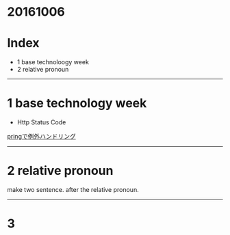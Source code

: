 # 20161006

# Index
- 1 base technoloogy week
- 2 relative pronoun

----------------
# 1 base technology week


- Http Status Code

[pringで例外ハンドリング](http://qiita.com/NagaokaKenichi/items/2f199134a881a776b717)


---------------

# 2 relative pronoun

make two sentence. after the relative pronoun.


---------------

# 3 




